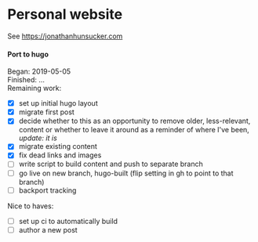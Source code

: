 
# Personal website
See https://jonathanhunsucker.com

#### Port to hugo
Began: 2019-05-05\
Finished: ...\
Remaining work:
- [x] set up initial hugo layout
- [x] migrate first post
- [x] decide whether to this as an opportunity to remove older, less-relevant, content or whether to leave it around as a reminder of where I've been, _update: it is_
- [x] migrate existing content
- [x] fix dead links and images
- [ ] write script to build content and push to separate branch
- [ ] go live on new branch, hugo-built (flip setting in gh to point to that branch)
- [ ] backport tracking

Nice to haves:
- [ ] set up ci to automatically build
- [ ] author a new post
